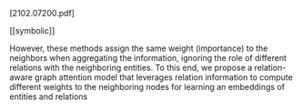 [2102.07200.pdf]

[[symbolic]]

However, these methods assign the same weight (importance) to the neighbors when aggregating the information, ignoring the role of different relations with the neighboring entities. To this end, we propose a relation-aware graph attention model that leverages relation information to compute different weights to the neighboring nodes for learning an embeddings of entities and relations